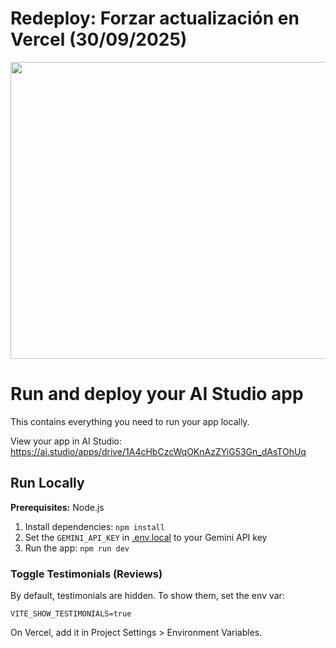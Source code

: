 # Redeploy: Forzar actualización en Vercel (30/09/2025)
<div align="center">
<img width="1200" height="475" alt="GHBanner" src="https://github.com/user-attachments/assets/0aa67016-6eaf-458a-adb2-6e31a0763ed6" />
</div>

# Run and deploy your AI Studio app

This contains everything you need to run your app locally.

View your app in AI Studio: https://ai.studio/apps/drive/1A4cHbCzcWqOKnAzZYiG53Gn_dAsTOhUq

## Run Locally

**Prerequisites:**  Node.js


1. Install dependencies:
   `npm install`
2. Set the `GEMINI_API_KEY` in [.env.local](.env.local) to your Gemini API key
3. Run the app:
   `npm run dev`

### Toggle Testimonials (Reviews)

By default, testimonials are hidden. To show them, set the env var:

```
VITE_SHOW_TESTIMONIALS=true
```

On Vercel, add it in Project Settings > Environment Variables.

